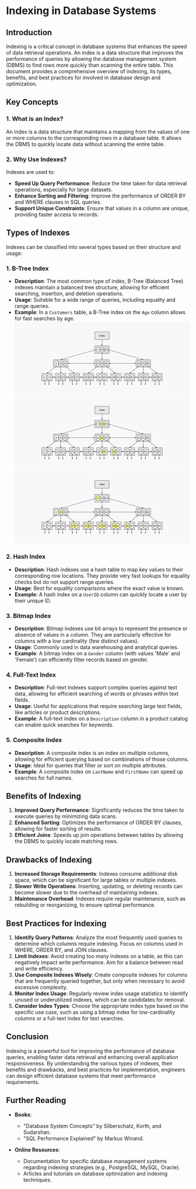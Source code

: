 # Indexing in Database Systems

## Introduction

Indexing is a critical concept in database systems that enhances the speed of data retrieval operations. An index is a data structure that improves the performance of queries by allowing the database management system (DBMS) to find rows more quickly than scanning the entire table. This document provides a comprehensive overview of indexing, its types, benefits, and best practices for involved in database design and optimization.

## Key Concepts

### 1. What is an Index?

An index is a data structure that maintains a mapping from the values of one or more columns to the corresponding rows in a database table. It allows the DBMS to quickly locate data without scanning the entire table.

### 2. Why Use Indexes?

Indexes are used to:
- **Speed Up Query Performance**: Reduce the time taken for data retrieval operations, especially for large datasets.
- **Enhance Sorting and Filtering**: Improve the performance of ORDER BY and WHERE clauses in SQL queries.
- **Support Unique Constraints**: Ensure that values in a column are unique, providing faster access to records.

## Types of Indexes

Indexes can be classified into several types based on their structure and usage:

### 1. B-Tree Index

- **Description**: The most common type of index, B-Tree (Balanced Tree) indexes maintain a balanced tree structure, allowing for efficient searching, insertion, and deletion operations.
- **Usage**: Suitable for a wide range of queries, including equality and range queries.
- **Example**: In a `Customers` table, a B-Tree index on the `Age` column allows for fast searches by age.
    ![B-Tree](images/btree.png)
    ![Search](images/search.png)
    ![Range](images/range.png)

### 2. Hash Index

- **Description**: Hash indexes use a hash table to map key values to their corresponding row locations. They provide very fast lookups for equality checks but do not support range queries.
- **Usage**: Best for equality comparisons where the exact value is known.
- **Example**: A hash index on a `UserID` column can quickly locate a user by their unique ID.

### 3. Bitmap Index

- **Description**: Bitmap indexes use bit arrays to represent the presence or absence of values in a column. They are particularly effective for columns with a low cardinality (few distinct values).
- **Usage**: Commonly used in data warehousing and analytical queries.
- **Example**: A bitmap index on a `Gender` column (with values 'Male' and 'Female') can efficiently filter records based on gender.

### 4. Full-Text Index

- **Description**: Full-text indexes support complex queries against text data, allowing for efficient searching of words or phrases within text fields.
- **Usage**: Useful for applications that require searching large text fields, like articles or product descriptions.
- **Example**: A full-text index on a `Description` column in a product catalog can enable quick searches for keywords.

### 5. Composite Index

- **Description**: A composite index is an index on multiple columns, allowing for efficient querying based on combinations of those columns.
- **Usage**: Ideal for queries that filter or sort on multiple attributes.
- **Example**: A composite index on `LastName` and `FirstName` can speed up searches for full names.

## Benefits of Indexing

1. **Improved Query Performance**: Significantly reduces the time taken to execute queries by minimizing data scans.
2. **Enhanced Sorting**: Optimizes the performance of ORDER BY clauses, allowing for faster sorting of results.
3. **Efficient Joins**: Speeds up join operations between tables by allowing the DBMS to quickly locate matching rows.

## Drawbacks of Indexing

1. **Increased Storage Requirements**: Indexes consume additional disk space, which can be significant for large tables or multiple indexes.
2. **Slower Write Operations**: Inserting, updating, or deleting records can become slower due to the overhead of maintaining indexes.
3. **Maintenance Overhead**: Indexes require regular maintenance, such as rebuilding or reorganizing, to ensure optimal performance.

## Best Practices for Indexing

1. **Identify Query Patterns**: Analyze the most frequently used queries to determine which columns require indexing. Focus on columns used in WHERE, ORDER BY, and JOIN clauses.
2. **Limit Indexes**: Avoid creating too many indexes on a table, as this can negatively impact write performance. Aim for a balance between read and write efficiency.
3. **Use Composite Indexes Wisely**: Create composite indexes for columns that are frequently queried together, but only when necessary to avoid excessive complexity.
4. **Monitor Index Usage**: Regularly review index usage statistics to identify unused or underutilized indexes, which can be candidates for removal.
5. **Consider Index Types**: Choose the appropriate index type based on the specific use case, such as using a bitmap index for low-cardinality columns or a full-text index for text searches.

## Conclusion

Indexing is a powerful tool for improving the performance of database queries, enabling faster data retrieval and enhancing overall application responsiveness. By understanding the various types of indexes, their benefits and drawbacks, and best practices for implementation, engineers can design efficient database systems that meet performance requirements.

## Further Reading

- **Books**:
  - "Database System Concepts" by Silberschatz, Korth, and Sudarshan.
  - "SQL Performance Explained" by Markus Winand.

- **Online Resources**:
  - Documentation for specific database management systems regarding indexing strategies (e.g., PostgreSQL, MySQL, Oracle).
  - Articles and tutorials on database optimization and indexing techniques.